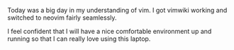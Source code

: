 Today was a big day in my understanding of vim. I got vimwiki working and switched to neovim fairly seamlessly.

I feel confident that I will have a nice comfortable environment up and running so that I can really love using this laptop.
